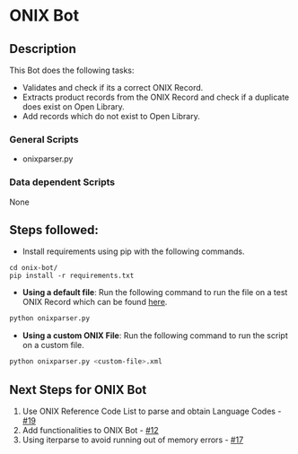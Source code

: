 # ONIX Bot

## Description
This Bot does the following tasks:
* Validates and check if its a correct ONIX Record.
* Extracts product records from the ONIX Record and check if a duplicate does exist on Open Library.
* Add records which do not exist to Open Library.

### General Scripts
- onixparser.py

### Data dependent Scripts
None

## Steps followed:
* Install requirements using pip with the following commands.
```
cd onix-bot/
pip install -r requirements.txt
```

* **Using a default file**: Run the following command to run the file on a test ONIX Record which can be found [here](https://storage.googleapis.com/support-kms-prod/SNP_EFDA74818D56F47DE13B6FF3520E468126FD_3285388_en_v2).

```bash
python onixparser.py
```

* **Using a custom ONIX File**: Run the following command to run the script on a custom file.
```bash
python onixparser.py <custom-file>.xml
```

## Next Steps for ONIX Bot
1. Use ONIX Reference Code List to parse and obtain Language Codes - [#19](https://github.com/internetarchive/openlibrary-bots/issues/19)
2. Add functionalities to ONIX Bot - [#12](https://github.com/internetarchive/openlibrary-bots/issues/12)
3. Using iterparse to avoid running out of memory errors - [#17](https://github.com/internetarchive/openlibrary-bots/issues/17)